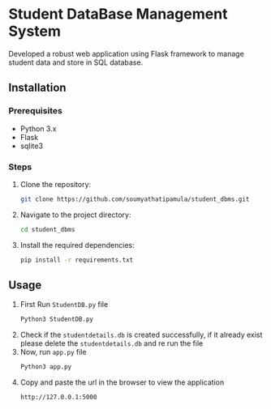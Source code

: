# Student DataBase Management System

Developed a robust web application using Flask framework to manage student data and store in SQL database.

## Installation
### Prerequisites
- Python 3.x
- Flask
- sqlite3

### Steps
1. Clone the repository:
    ```bash
    git clone https://github.com/soumyathatipamula/student_dbms.git
    ```
2. Navigate to the project directory:
    ```bash
    cd student_dbms
    ```
3. Install the required dependencies:
    ```bash
    pip install -r requirements.txt
    ```
## Usage
1. First Run `StudentDB.py` file
   ```Python
   Python3 StudentDB.py
   ```
2. Check if the `studentdetails.db` is created successfully, if it already exist please delete the `studentdetails.db` and re run the file
3. Now, run `app.py` file
   ```Python
   Python3 app.py
   ```
4. Copy and paste the url in the browser to view the application
   ```
   http://127.0.0.1:5000
   ```
